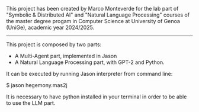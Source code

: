 This project has been created by Marco Monteverde for the lab part of
"Symbolic & Distributed AI" and "Natural Language Processing" courses
of the master degree progam in Computer Science at University of Genoa
(UniGe), academic year 2024/2025.

-----------------------------------------------------------------------

This project is composed by two parts:
- A Multi-Agent part, implemented in Jason
- A Natural Language Processing part, with GPT-2 and Python.

It can be executed by running Jason interpreter from command line:

$ jason hegemony.mas2j

It is necessary to have python installed in your terminal in order to
be able to use the LLM part.
